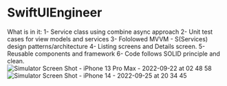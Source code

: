 # SwiftUIEngineer
What is in it:
1- Service class using combine async approach
2- Unit test cases for view models and services
3- Fololowed MVVM - S(Services) design patterns/architecture
4- Listing screens and Details screen.
5- Reusable components and framework
6- Code follows SOLID principle and clean.
![Simulator Screen Shot - iPhone 13 Pro Max - 2022-09-22 at 02 48 58](https://user-images.githubusercontent.com/2247603/192150501-fa48ba35-3d3e-4a48-8f53-3abb662aab85.png)
![Simulator Screen Shot - iPhone 14 - 2022-09-25 at 20 34 45](https://user-images.githubusercontent.com/2247603/192150508-e7201340-8aaf-450b-a53b-91dbb6ec708e.png)
